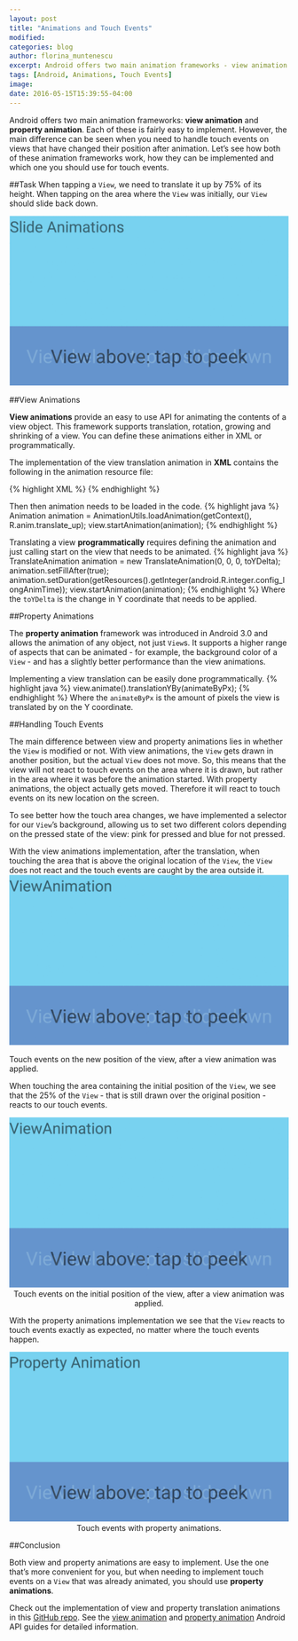 ```yaml
---
layout: post
title: "Animations and Touch Events"
modified:
categories: blog
author: florina_muntenescu
excerpt: Android offers two main animation frameworks - view animation and property animation. The main difference between them can be seen when you need to handle touch events on views that have changed their position after animation.
tags: [Android, Animations, Touch Events]
image:
date: 2016-05-15T15:39:55-04:00
---
```


Android offers two main animation frameworks: **view animation** and **property animation**. Each of these is fairly easy to implement. However, the main difference can be seen when you need to handle touch events on views that have changed their position after animation. Let’s see how both of these animation frameworks work, how they can be implemented and which one you should use for touch events.

##Task
When tapping a ``View``, we need to translate it up by 75% of its height. When tapping on the area where the ``View`` was initially, our ``View`` should slide back down.

<picture>
	<img src="/images/animations_touch/animations_touch_slide_up_down.gif" alt="image">
</picture>

##View Animations

**View animations** provide an easy to use API for animating the contents of a view object. This framework supports translation, rotation, growing and shrinking of a view. You can define these animations either in XML or programmatically.

The implementation of the view translation animation in **XML** contains the following in the animation resource file:

{% highlight XML %}
<set android:fillAfter="true"
     android:shareInterpolator="false">
    <translate
        android:duration="@android:integer/config_longAnimTime"
        android:fromAlpha="0.0"
        android:fromXDelta="0%"
        android:fromYDelta="0%"
        android:toAlpha="1.0"
        android:toXDelta="0%"
        android:toYDelta="-75%" />
</set>
{% endhighlight %}

Then then animation needs to be loaded in the code.
{% highlight java %}
Animation animation = AnimationUtils.loadAnimation(getContext(), R.anim.translate_up);
view.startAnimation(animation);
{% endhighlight %}

Translating a view **programmatically** requires defining the animation and just calling start on the view that needs to be animated.
{% highlight java %}
TranslateAnimation animation = new TranslateAnimation(0, 0, 0, toYDelta);
animation.setFillAfter(true);
animation.setDuration(getResources().getInteger(android.R.integer.config_longAnimTime));
view.startAnimation(animation);
{% endhighlight %}
Where the ``toYDelta`` is the change in Y coordinate that needs to be applied.

##Property Animations

The **property animation** framework was introduced in Android 3.0 and allows the animation of any object, not just ``View``s. It supports a higher range of aspects that can be animated - for example, the background color of a ``View`` - and has a slightly better performance than the view animations.

Implementing a view translation can be easily done programmatically.
{% highlight java %}
view.animate().translationYBy(animateByPx);
{% endhighlight %}
Where the ``animateByPx`` is the amount of pixels the view is translated by on the Y coordinate.

##Handling Touch Events

The main difference between view and property animations lies in whether the ``View`` is modified or not. With view animations, the ``View`` gets drawn in another position, but the actual ``View`` does not move. So, this means that the view will not react to touch events on the area where it is drawn, but rather in the area where it was before the animation started.
With property animations, the object actually gets moved. Therefore it will react to touch events on its new location on the screen.

To see better how the touch area changes, we have implemented a selector for our ``View``’s background, allowing us to set two different colors depending on the pressed state of the view: pink for pressed and blue for not pressed.

With the view animations implementation, after the translation, when touching the area that is above the original location of the ``View``, the ``View`` does not react and the touch events are caught by the area outside it.
<picture>
	<img src="/images/animations_touch/animations_touch_above.gif" alt="image">
  <figcaption>Touch events on the new position of the view, after a view animation was applied.</figcaption>
</picture>

When touching the area containing the initial position of the ``View``, we see that the 25% of the ``View`` - that is still drawn over the original position - reacts to our touch events.
<picture>
</picture>
<center>
<picture class="half">
  <img src="/images/animations_touch/animations_touch_initial_position.gif" alt="image">
	<figcaption>Touch events on the initial position of the view, after a view animation was applied.</figcaption>
</picture>
</center>

With the property animations implementation we see that the ``View`` reacts to touch events exactly as expected, no matter where the touch events happen.
<center>
<picture class="half">
<img src="/images/animations_touch/animations_touch_property.gif" alt="image">
	<figcaption>Touch events with property animations.</figcaption>
</picture>
</center>

##Conclusion

Both view and property animations are easy to implement. Use the one that’s more convenient for you, but when needing to implement touch events on a ``View`` that was already animated, you should use **property animations**.

Check out the implementation of view and property translation animations in this <a href="https://github.com/florina-muntenescu/Playground">GitHub repo</a>.
See the <a href="https://developer.android.com/guide/topics/graphics/view-animation.html">view animation</a> and <a href="https://developer.android.com/guide/topics/graphics/prop-animation.html">property animation</a> Android API guides for detailed information.    
